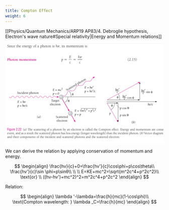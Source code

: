 ```yaml
---
title: Compton Effect
weight: 6
---
```

[[Physics/Quantum Mechanics/ARP19 AP83/4. Debroglie hypothesis, Electron's wave nature#Special relativity|Energy and Momentum relations]]

![compton effect img](/images/Screenshot_20230301-212509_Drive.jpg)

We can derive the relation by applying conservation of momentum and energy.

$$
\begin{align}
\frac{hv}{c}+0=\frac{hv'}{c}\cos\phi+p\cos\theta\\
\frac{hv'}{c}\sin \phi=p\sinθ\\
\\
\\
E=KE+mc^2=\sqrt{m^2c^4+p^2c^2}\\ \text{or} \\
((hv-hv')+mc^2)^2=m^2c^4+p^2c^2
\end{align}
$$

Relation:

$$
\begin{align}
\lambda '-\lambda=\frac{h}{mc}(1-\cos\phi)\\
\text{Compton wavelength: } \lambda _C=\frac{h}{mc}
\end{align}
$$